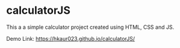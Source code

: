 # calculatorJS

This a a simple calculator project created using HTML, CSS and JS.

Demo Link: https://hkaur023.github.io/calculatorJS/
